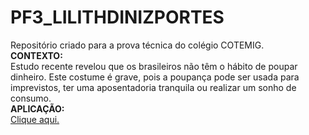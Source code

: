# PF3_LILITHDINIZPORTES
Repositório criado para a prova técnica do colégio COTEMIG. <br>
<b>CONTEXTO:</b><br>
Estudo recente revelou que os brasileiros não têm o hábito de poupar dinheiro. Este costume é grave, pois  a poupança pode ser usada  para imprevistos, ter uma aposentadoria tranquila ou realizar um sonho de consumo.<br>
<b>APLICAÇÃO:</b><br>
<a href="https://lilithdportes.github.io/PF3_LILITHDINIZPORTES/" target="_blank">Clique aqui.</a>
